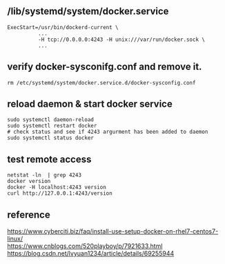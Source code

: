 ## /lib/systemd/system/docker.service
```
ExecStart=/usr/bin/dockerd-current \
          ...
          -H tcp://0.0.0.0:4243 -H unix:///var/run/docker.sock \
          ...
```
## verify docker-sysconifg.conf and remove it. 
```
rm /etc/systemd/system/docker.service.d/docker-sysconfig.conf
```

## reload daemon & start docker service
```
sudo systemctl daemon-reload
sudo systemctl restart docker
# check status and see if 4243 argurment has been added to daemon
sudo systemctl status docker
```

## test remote access
```
netstat -ln  | grep 4243
docker version
docker -H localhost:4243 version
curl http://127.0.0.1:4243/version
```


## reference
https://www.cyberciti.biz/faq/install-use-setup-docker-on-rhel7-centos7-linux/  
https://www.cnblogs.com/520playboy/p/7921633.html  
https://blog.csdn.net/lvyuan1234/article/details/69255944

